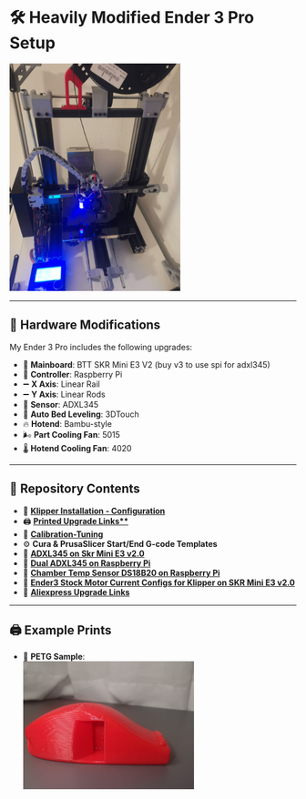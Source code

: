 # 🛠️ Heavily Modified Ender 3 Pro Setup

<img src="./x%20axis%20linear%20rail/main.jpeg" alt="Ender 3 Pro with X-axis linear rail" width="300"/>

---

## 🔧 Hardware Modifications

My Ender 3 Pro includes the following upgrades:

- 🧠 **Mainboard**: BTT SKR Mini E3 V2 (buy v3 to use spi for adxl345) 
- 🍓 **Controller**: Raspberry Pi  
- ➖ **X Axis**: Linear Rail  
- ➖ **Y Axis**: Linear Rods  
- 📐 **Sensor**: ADXL345  
- 📍 **Auto Bed Leveling**: 3DTouch  
- 🔥 **Hotend**: Bambu-style  
- 🌬️ **Part Cooling Fan**: 5015  
- 🌡️ **Hotend Cooling Fan**: 4020  

---

## 📂 Repository Contents

- 🧾 **[Klipper Installation - Configuration](klipper.md)**
- 🖨️ **[Printed Upgrade Links**](printupgrades.md)**  
- 🧪 **[Calibration-Tuning](calibration.md)**
- ⚙️ **Cura & PrusaSlicer Start/End G-code Templates**
- 🔧 **[ADXL345 on Skr Mini E3 v2.0](adxl345_on_skr_mini_e3_v2.0.md)**
- 🔧 **[Dual ADXL345 on Raspberry Pi](2_adxl345_on_raspberrypi_klipper.md)**
- 🔧 **[Chamber Temp Sensor DS18B20 on Raspberry Pi](ds18b20_chamber_temp_sensor_raspberrypi_klipper.md)**
- 🔧 **[Ender3 Stock Motor Current Configs for Klipper on SKR Mini E3 v2.0](motor_currents.md)**
- 🛒 **[Aliexpress Upgrade Links](buyupgrades.md)**

---
## 🖨️ Example Prints

- 🧵 **PETG Sample**:  
  <img src="./sample_prints/1_petg_print_sample.jpeg" alt="PETG sample print" width="300"/>
